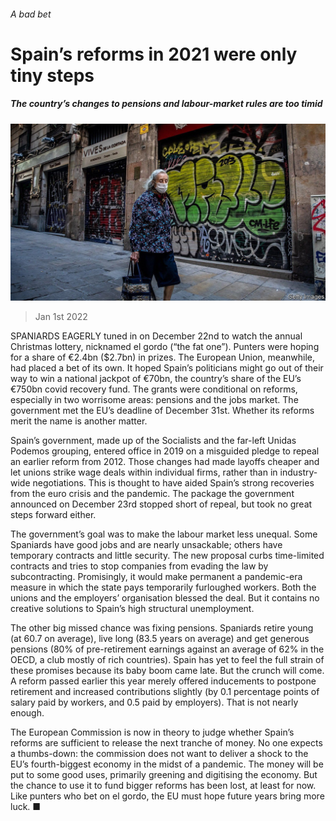 ###### A bad bet

# Spain’s reforms in 2021 were only tiny steps 

##### The country’s changes to pensions and labour-market rules are too timid 

![image](images/20220101_eup502.jpg) 

> Jan 1st 2022 

SPANIARDS EAGERLY tuned in on December 22nd to watch the annual Christmas lottery, nicknamed el gordo (“the fat one”). Punters were hoping for a share of €2.4bn ($2.7bn) in prizes. The European Union, meanwhile, had placed a bet of its own. It hoped Spain’s politicians might go out of their way to win a national jackpot of €70bn, the country’s share of the EU’s €750bn covid recovery fund. The grants were conditional on reforms, especially in two worrisome areas: pensions and the jobs market. The government met the EU’s deadline of December 31st. Whether its reforms merit the name is another matter.

Spain’s government, made up of the Socialists and the far-left Unidas Podemos grouping, entered office in 2019 on a misguided pledge to repeal an earlier reform from 2012. Those changes had made layoffs cheaper and let unions strike wage deals within individual firms, rather than in industry-wide negotiations. This is thought to have aided Spain’s strong recoveries from the euro crisis and the pandemic. The package the government announced on December 23rd stopped short of repeal, but took no great steps forward either.


The government’s goal was to make the labour market less unequal. Some Spaniards have good jobs and are nearly unsackable; others have temporary contracts and little security. The new proposal curbs time-limited contracts and tries to stop companies from evading the law by subcontracting. Promisingly, it would make permanent a pandemic-era measure in which the state pays temporarily furloughed workers. Both the unions and the employers’ organisation blessed the deal. But it contains no creative solutions to Spain’s high structural unemployment.

The other big missed chance was fixing pensions. Spaniards retire young (at 60.7 on average), live long (83.5 years on average) and get generous pensions (80% of pre-retirement earnings against an average of 62% in the OECD, a club mostly of rich countries). Spain has yet to feel the full strain of these promises because its baby boom came late. But the crunch will come. A reform passed earlier this year merely offered inducements to postpone retirement and increased contributions slightly (by 0.1 percentage points of salary paid by workers, and 0.5 paid by employers). That is not nearly enough.

The European Commission is now in theory to judge whether Spain’s reforms are sufficient to release the next tranche of money. No one expects a thumbs-down: the commission does not want to deliver a shock to the EU’s fourth-biggest economy in the midst of a pandemic. The money will be put to some good uses, primarily greening and digitising the economy. But the chance to use it to fund bigger reforms has been lost, at least for now. Like punters who bet on el gordo, the EU must hope future years bring more luck. ■

